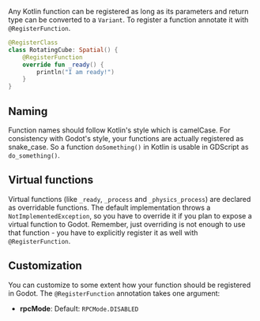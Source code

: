 Any Kotlin function can be registered as long as its parameters and return type can be converted to a `Variant`. To register a function annotate it with `@RegisterFunction`.

```kotlin
@RegisterClass
class RotatingCube: Spatial() {
    @RegisterFunction
    override fun _ready() {
        println("I am ready!")
    }
}
```

## Naming
Function names should follow Kotlin's style which is camelCase. For consistency with Godot's style, your functions are actually registered as snake_case. So a function `doSomething()` in Kotlin is usable in GDScript as `do_something()`.

## Virtual functions
Virtual functions (like `_ready`, `_process` and `_physics_process`) are declared as overridable functions. The default implementation throws a `NotImplementedException`, so you have to override it if you plan to expose a virtual function to Godot. Remember, just overriding is not enough to use that function - you have to explicitly register it as well with `@RegisterFunction`.

## Customization
You can customize to some extent how your function should be registered in Godot. The `@RegisterFunction` annotation takes one argument:

- **rpcMode**: Default: `RPCMode.DISABLED`
